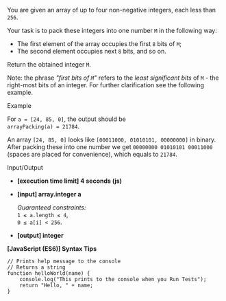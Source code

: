 You are given an array of up to four non-negative integers, each less than `256`.

Your task is to pack these integers into one number `M` in the following way:

- The first element of the array occupies the first `8` bits of `M`;
- The second element occupies next `8` bits, and so on.

Return the obtained integer `M`.

Note: the phrase _"first bits of `M`"_ refers to the _least significant bits_ of `M` - the
right-most bits of an integer. For further clarification see the following example.

Example

For `a = [24, 85, 0]`, the output should be  
`arrayPacking(a) = 21784`.

An array `[24, 85, 0]` looks like `[00011000, 01010101, 00000000]` in binary.  
After packing these into one number we get `00000000 01010101 00011000` (spaces are placed
for convenience), which equals to `21784`.

Input/Output

- **\[execution time limit\] 4 seconds (js)**

- **\[input\] array.integer a**

  _Guaranteed constraints:_  
  `1 ≤ a.length ≤ 4`,  
  `0 ≤ a[i] < 256`.

- **\[output\] integer**

**\[JavaScript (ES6)\] Syntax Tips**

    // Prints help message to the console
    // Returns a string
    function helloWorld(name) {
        console.log("This prints to the console when you Run Tests");
        return "Hello, " + name;
    }
